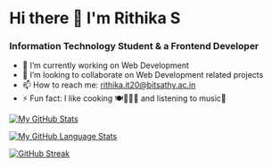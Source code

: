 # Hi there 👋 I'm Rithika S

### Information Technology Student & a Frontend Developer

- 🔭 I’m currently working on Web Development
- 👯 I’m looking to collaborate on Web Development related projects
- 📫 How to reach me: rithika.it20@bitsathy.ac.in
- ⚡ Fun fact: I like cooking 🍽👩🏻‍🍳 and listening to music🎵



[![My GitHub Stats](https://github-readme-stats.vercel.app/api/?username=rithikasingaravelan&count_private=true&theme=dark&showicons=true)]()


[![My GitHub Language Stats](https://github-readme-stats.vercel.app/api/top-langs/?username=rithikasingaravelan&langs_count=5&theme=dark)]()


[![GitHub Streak](https://github-readme-streak-stats.herokuapp.com/?user=rithikasingaravelan&theme=dark)](https://git.io/streak-stats)


